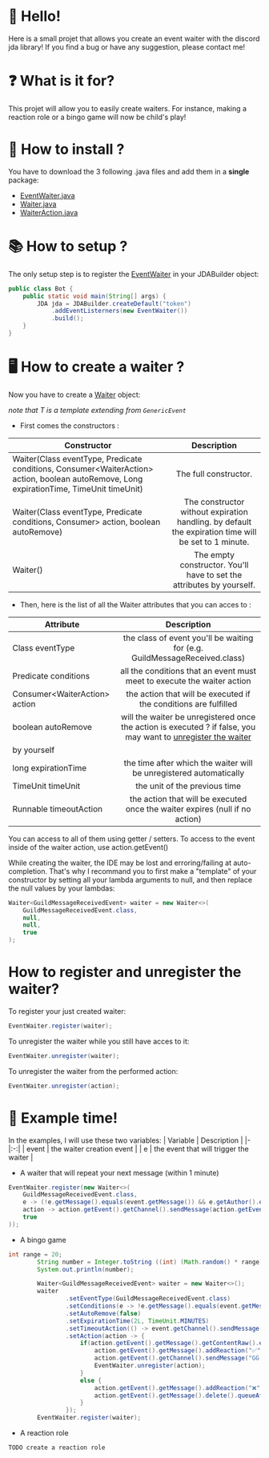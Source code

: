 # 👋 Hello!

Here is a small projet that allows you create an event waiter with the discord jda library!
If you find a bug or have any suggestion, please contact me!

# ❓ What is it for?

This projet will allow you to easily create waiters.
For instance, making a reaction role or a bingo game will now be child's play!

# 📂 How to install ?

You have to download the 3 following .java files and add them in a __**single**__ package:

   * [EventWaiter.java](https://github.com/Astri2/EventWaiter-JDA/blob/main/EventWaiterPackage/EventWaiter.java)
   * [Waiter.java](https://github.com/Astri2/EventWaiter-JDA/blob/main/EventWaiterPackage/Waiter.java)
   * [WaiterAction.java](https://github.com/Astri2/EventWaiter-JDA/blob/main/EventWaiterPackage/WaiterAction.java)

# 📚 How to setup ?

The only setup step is to register the [EventWaiter](https://github.com/Astri2/EventWaiter-JDA/blob/main/EventWaiter.java) in your JDABuilder object:
```java
public class Bot {
    public static void main(String[] args) {
        JDA jda = JDABuilder.createDefault("token")
            .addEventListerners(new EventWaiter())
            .build();
    }
}
```

# 🖥 How to create a waiter ?

Now you have to create a [Waiter](https://github.com/Astri2/EventWaiter-JDA/blob/main/Waiter.java) object:

_note that T is a template extending from `GenericEvent`_

   * First comes the constructors : 

| Constructor | Description |
|-|:-:|
| Waiter(Class<T> eventType, Predicate<T> conditions, Consumer<WaiterAction<T>> action, boolean autoRemove, Long expirationTime, TimeUnit timeUnit) | The full constructor. |
| Waiter(Class eventType, Predicate conditions, Consumer> action, boolean autoRemove) | The constructor without expiration handling. by default the expiration time will be set to 1 minute. |
| Waiter() | The empty constructor.  You'll have to set the attributes by yourself.  |

   * Then, here is the list of all the Waiter attributes that you can acces to :

| Attribute | Description |
|-|:-:|
| Class<T> eventType | the class of event you'll be waiting for (e.g. GuildMessageReceived.class) |
| Predicate<T> conditions | all the conditions that an event must meet to execute the waiter action |
| Consumer<WaiterAction<T>> action | the action that will be executed if the conditions are fulfilled |
| boolean autoRemove | will the waiter be unregistered once the action is executed ? if false, you may want to [unregister the waiter](#how-to-register-unregister-the-waiter)
 by yourself |
| long expirationTime | the time after which the waiter will be unregistered automatically |
| TimeUnit timeUnit | the unit of the previous time |
| Runnable timeoutAction | the action that will be executed once the waiter expires (null if no action) |
    
You can access to all of them using getter / setters.
To access to the event inside of the waiter action, use action.getEvent()

While creating the waiter, the IDE may be lost and erroring/failing at auto-completion.
That's why I recommand you to first make a "template" of your constructor by setting all your lambda arguments to null, and then replace the null values by your lambdas:
```java
Waiter<GuildMessageReceivedEvent> waiter = new Waiter<>(
    GuildMessageReceivedEvent.class,
    null,
    null,
    true
);
```

# How to register and unregister the waiter?

To register your just created waiter:
```java
EventWaiter.register(waiter);
```
To unregister the waiter while you still have acces to it:
```java
EventWaiter.unregister(waiter);
```
To unregister the waiter from the performed action:
```java
EventWaiter.unregister(action);
```

# 🎲 Example time!

In the examples, I will use these two variables:
| Variable | Description |
|-|:-:|
| event | the waiter creation event |
| e | the event that will trigger the waiter |

* A waiter that will repeat your next message (within 1 minute)
```java
EventWaiter.register(new Waiter<>(
    GuildMessageReceivedEvent.class,
    e -> (!e.getMessage().equals(event.getMessage()) && e.getAuthor().equals(event.getAuthor())),
    action -> action.getEvent().getChannel().sendMessage(action.getEvent().getMessage().getContentRaw()).queue(),
    true
));
```

* A bingo game 
```java
int range = 20;
        String number = Integer.toString ((int) (Math.random() * range));
        System.out.println(number);

        Waiter<GuildMessageReceivedEvent> waiter = new Waiter<>();
        waiter
                .setEventType(GuildMessageReceivedEvent.class)
                .setConditions(e -> !e.getMessage().equals(event.getMessage()) && e.getChannel().equals(event.getChannel()))
                .setAutoRemove(false)
                .setExpirationTime(2L, TimeUnit.MINUTES)
                .setTimeoutAction(() -> event.getChannel().sendMessage("no one found :sob: The number was " + number).queue())
                .setAction(action -> {
                    if(action.getEvent().getMessage().getContentRaw().equals(number)) {
                        action.getEvent().getMessage().addReaction("✅").queue();
                        action.getEvent().getChannel().sendMessage("GG " + action.getEvent().getAuthor().getAsMention() + "! You found the number! It was " + number).queue();
                        EventWaiter.unregister(action);
                    }
                    else {
                        action.getEvent().getMessage().addReaction("❌").queue();
                        action.getEvent().getMessage().delete().queueAfter(5,TimeUnit.SECONDS);
                    }
                });
        EventWaiter.register(waiter);
```

* A reaction role
```java
TODO create a reaction role
```
